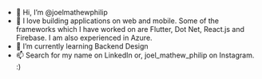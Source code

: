 - 👋 Hi, I’m @joelmathewphilip
- 👀 I love building applications on web and mobile. Some of the frameworks which I have worked on are Flutter, Dot Net, React.js and Firebase. 
      I am also experienced in Azure.
- 🌱 I’m currently learning Backend Design
- 📫 Search for my name on LinkedIn or, joel_mathew_philip on Instagram. :)

<!---
joelmathewphilip/joelmathewphilip is a ✨ special ✨ repository because its `README.md` (this file) appears on your GitHub profile.
You can click the Preview link to take a look at your changes.
--->
